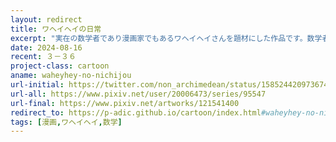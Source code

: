 ```yaml
---
layout: redirect
title: ワヘイヘイの日常
excerpt: "実在の数学者であり漫画家でもあるワヘイヘイさんを題材にした作品です。数学者の日常を描きました。"
date: 2024-08-16
recent: ３－３６
project-class: cartoon
aname: waheyhey-no-nichijou
url-initial: https://twitter.com/non_archimedean/status/1585244209736740866
url-all: https://www.pixiv.net/user/20006473/series/95547
url-final: https://www.pixiv.net/artworks/121541400
redirect_to: https://p-adic.github.io/cartoon/index.html#waheyhey-no-nichijou
tags: [漫画,ワヘイヘイ,数学]
---
```

